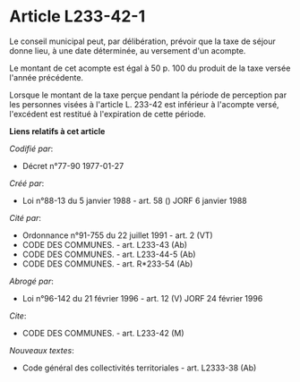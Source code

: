 # Article L233-42-1

Le conseil municipal peut, par délibération, prévoir que la taxe de séjour donne lieu, à une date déterminée, au versement
d'un acompte.

Le montant de cet acompte est égal à 50 p. 100 du produit de la taxe versée l'année précédente.

Lorsque le montant de la taxe perçue pendant la période de perception par les personnes visées à l'article L. 233-42 est
inférieur à l'acompte versé, l'excédent est restitué à l'expiration de cette période.

**Liens relatifs à cet article**

_Codifié par_:

  - Décret n°77-90 1977-01-27

_Créé par_:

  - Loi n°88-13 du 5 janvier 1988 - art. 58 () JORF 6 janvier 1988

_Cité par_:

  - Ordonnance n°91-755 du 22 juillet 1991 - art. 2 (VT)
  - CODE DES COMMUNES. - art. L233-43 (Ab)
  - CODE DES COMMUNES. - art. L233-44-5 (Ab)
  - CODE DES COMMUNES. - art. R*233-54 (Ab)

_Abrogé par_:

  - Loi n°96-142 du 21 février 1996 - art. 12 (V) JORF 24 février 1996

_Cite_:

  - CODE DES COMMUNES. - art. L233-42 (M)

_Nouveaux textes_:

  - Code général des collectivités territoriales - art. L2333-38 (Ab)
